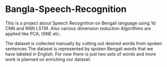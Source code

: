 # Bangla-Speech-Recognition
This is a project about Speech Recognition on Bengali language using 1d CNN and RNN LSTM. Also various dimension reduction Algorithms are applied like PCA, tSNE etc.

The dataset is collected manually by cutting out desired words from spoken sentences The dataset is represented by spoken Bengali words that we have labeled in English. For now there is just two sets of words and more work is planned on enriching our dataset.
